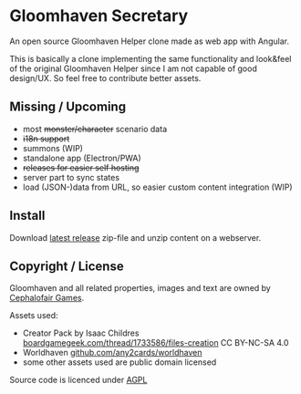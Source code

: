 # Gloomhaven Secretary

An open source Gloomhaven Helper clone made as web app with Angular.

This is basically a clone implementing the same functionality and look&feel of the original Gloomhaven Helper since I am not capable of good design/UX. So feel free to contribute better assets.

## Missing / Upcoming

- most ~~monster/character~~ scenario data
- ~~i18n support~~
- summons (WIP)
- standalone app (Electron/PWA)
- ~~releases for easier self hosting~~
- server part to sync states
- load (JSON-)data from URL, so easier custom content integration (WIP)


## Install

Download [latest release](https://github.com/Lurkars/gloomhavensecretary/releases/latest) zip-file and unzip content on a webserver.

## Copyright / License

Gloomhaven and all related properties, images and text are owned by [Cephalofair Games](https://cephalofair.com).

Assets used:
- Creator Pack by Isaac Childres [boardgamegeek.com/thread/1733586/files-creation](https://boardgamegeek.com/thread/1733586/files-creation) CC BY-NC-SA 4.0
- Worldhaven [github.com/any2cards/worldhaven](https://github.com/any2cards/worldhaven)
- some other assets used are public domain licensed

Source code is licenced under [AGPL](/LICENSE)

